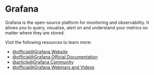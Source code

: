 # Grafana

Grafana is the open-source platform for monitoring and observability. It allows you to query, visualize, alert on and understand your metrics no matter where they are stored.

Visit the following resources to learn more:

- [@official@Grafana Website](https://grafana.com/)
- [@official@Grafana Official Documentation](https://grafana.com/docs/)
- [@article@Grafana Community](https://community.grafana.com/)
- [@official@Grafana Webinars and Videos](https://grafana.com/videos/)
